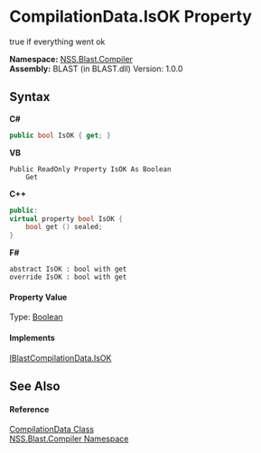 # CompilationData.IsOK Property 
 

true if everything went ok

**Namespace:**&nbsp;<a href="26a25caa-f50b-92ad-f15c-dbb9db1493ae">NSS.Blast.Compiler</a><br />**Assembly:**&nbsp;BLAST (in BLAST.dll) Version: 1.0.0

## Syntax

**C#**<br />
``` C#
public bool IsOK { get; }
```

**VB**<br />
``` VB
Public ReadOnly Property IsOK As Boolean
	Get
```

**C++**<br />
``` C++
public:
virtual property bool IsOK {
	bool get () sealed;
}
```

**F#**<br />
``` F#
abstract IsOK : bool with get
override IsOK : bool with get
```


#### Property Value
Type: <a href="https://docs.microsoft.com/dotnet/api/system.boolean" target="_blank" rel="noopener noreferrer">Boolean</a>

#### Implements
<a href="0c4a197a-d73f-22a0-103d-1b6133ac9984">IBlastCompilationData.IsOK</a><br />

## See Also


#### Reference
<a href="52667f7e-8dc6-6543-e265-fdc90d6834fa">CompilationData Class</a><br /><a href="26a25caa-f50b-92ad-f15c-dbb9db1493ae">NSS.Blast.Compiler Namespace</a><br />